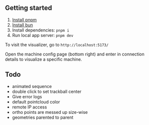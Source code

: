 ## Getting started

1. [Install pnpm](https://pnpm.io/installation)
2. [Install bun](https://bun.sh/docs/installation)
3. Install dependencies: `pnpm i`
4. Run local app server: `pnpm dev`

To visit the visualizer, go to `http://localhost:5173/`

Open the machine config page (bottom right) and enter in connection details to visualize a specific machine.

## Todo

- animated sequence
- double click to set trackball center
- Give error logs
- default pointcloud color
- remote IP access
- ortho points are messed up size-wise
- geometries parented to parent
